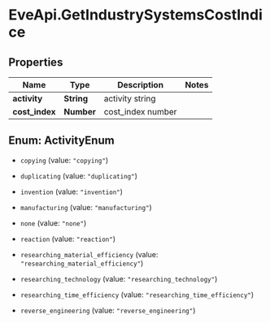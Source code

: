 # EveApi.GetIndustrySystemsCostIndice

## Properties
Name | Type | Description | Notes
------------ | ------------- | ------------- | -------------
**activity** | **String** | activity string | 
**cost_index** | **Number** | cost_index number | 


<a name="ActivityEnum"></a>
## Enum: ActivityEnum


* `copying` (value: `"copying"`)

* `duplicating` (value: `"duplicating"`)

* `invention` (value: `"invention"`)

* `manufacturing` (value: `"manufacturing"`)

* `none` (value: `"none"`)

* `reaction` (value: `"reaction"`)

* `researching_material_efficiency` (value: `"researching_material_efficiency"`)

* `researching_technology` (value: `"researching_technology"`)

* `researching_time_efficiency` (value: `"researching_time_efficiency"`)

* `reverse_engineering` (value: `"reverse_engineering"`)




